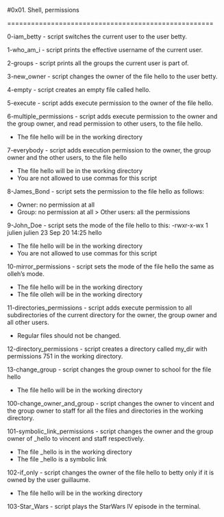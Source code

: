 #0x01. Shell, permissions

====================================================

0-iam_betty - script switches the current user to the user betty.

1-who_am_i - script prints the effective username of the current user.

2-groups - script prints all the groups the current user is part of.

3-new_owner - script changes the owner of the file hello to the user betty.

4-empty - script creates an empty file called hello.

5-execute - script adds execute permission to the owner of the file hello.

6-multiple_permissions - script adds execute permission to the owner and the group owner, and read permission to other users, to the file hello. 
- The file hello will be in the working directory

7-everybody - script adds execution permission to the owner, the group owner and the other users, to the file hello 
- The file hello will be in the working directory 
- You are not allowed to use commas for this script

8-James_Bond -  script sets the permission to the file hello as follows: 
- Owner: no permission at all
- Group: no permission at all > Other users: all the permissions

9-John_Doe - script sets the mode of the file hello to this: 
	-rwxr-x-wx 1 julien julien 23 Sep 20 14:25 hello
- The file hello will be in the working directory
- You are not allowed to use commas for this script

10-mirror_permissions - script sets the mode of the file hello the same as olleh’s mode. 
- The file hello will be in the working directory
- The file olleh will be in the working directory

11-directories_permissions - script adds execute permission to all subdirectories of the current directory for the owner, the group owner and all other users.
- Regular files should not be changed.

12-directory_permissions - script creates a directory called my_dir with permissions 751 in the working directory.

13-change_group - script changes the group owner to school for the file hello 
- The file hello will be in the working directory

100-change_owner_and_group - script changes the owner to vincent and the group owner to staff for all the files and directories in the working directory.

101-symbolic_link_permissions - script changes the owner and the group owner of _hello to vincent and staff respectively.
- The file _hello is in the working directory
- The file _hello is a symbolic link

102-if_only - script changes the owner of the file hello to betty only if it is owned by the user guillaume.
- The file hello will be in the working directory

103-Star_Wars -  script plays the StarWars IV episode in the terminal.
